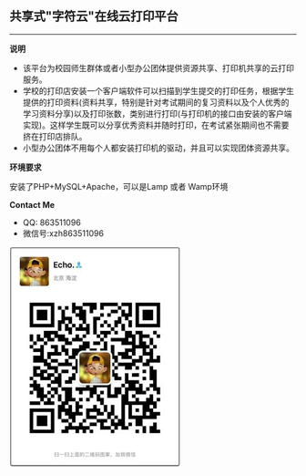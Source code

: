 ## 共享式"字符云"在线云打印平台 

----------

 **说明**
 * 该平台为校园师生群体或者小型办公团体提供资源共享、打印机共享的云打印服务。
 * 学校的打印店安装一个客户端软件可以扫描到学生提交的打印任务，根据学生提供的打印资料(资料共享，特别是针对考试期间的复习资料以及个人优秀的学习资料分享)以及打印张数，类别进行打印(与打印机的接口由安装的客户端实现)。这样学生既可以分享优秀资料并随时打印，在考试紧张期间也不需要挤在打印店排队。
 * 小型办公团体不用每个人都安装打印机的驱动，并且可以实现团体资源共享。

**环境要求**

 安装了PHP+MySQL+Apache，可以是Lamp 或者 Wamp环境
 
 **Contact Me**
 * QQ: 863511096
 * 微信号:xzh863511096
 <img src="https://github.com/echo-bupt/cloudprint/blob/master/wx.jpg" width = "300px" />
  

